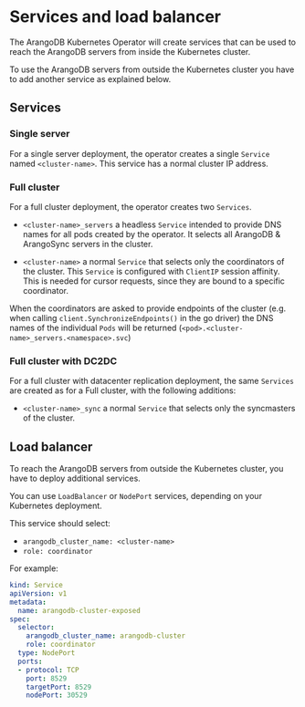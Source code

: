 # Services and load balancer

The ArangoDB Kubernetes Operator will create services that can be used to
reach the ArangoDB servers from inside the Kubernetes cluster.

To use the ArangoDB servers from outside the Kubernetes cluster
you have to add another service as explained below.

## Services

### Single server

For a single server deployment, the operator creates a single
`Service` named `<cluster-name>`. This service has a normal cluster IP
address.

### Full cluster

For a full cluster deployment, the operator creates two `Services`.

- `<cluster-name>_servers` a headless `Service` intended to provide
  DNS names for all pods created by the operator.
  It selects all ArangoDB & ArangoSync servers in the cluster.

- `<cluster-name>` a normal `Service` that selects only the coordinators
  of the cluster. This `Service` is configured with `ClientIP` session
  affinity. This is needed for cursor requests, since they are bound to
  a specific coordinator.

When the coordinators are asked to provide endpoints of the cluster
(e.g. when calling `client.SynchronizeEndpoints()` in the go driver)
the DNS names of the individual `Pods` will be returned
(`<pod>.<cluster-name>_servers.<namespace>.svc`)

### Full cluster with DC2DC

For a full cluster with datacenter replication deployment,
the same `Services` are created as for a Full cluster, with the following
additions:

- `<cluster-name>_sync` a normal `Service` that selects only the syncmasters
  of the cluster.

## Load balancer

To reach the ArangoDB servers from outside the Kubernetes cluster, you
have to deploy additional services.

You can use `LoadBalancer` or `NodePort` services, depending on your
Kubernetes deployment.

This service should select:

- `arangodb_cluster_name: <cluster-name>`
- `role: coordinator`

For example:

```yaml
kind: Service
apiVersion: v1
metadata:
  name: arangodb-cluster-exposed
spec:
  selector:
    arangodb_cluster_name: arangodb-cluster
    role: coordinator
  type: NodePort
  ports:
  - protocol: TCP
    port: 8529
    targetPort: 8529
    nodePort: 30529
```
